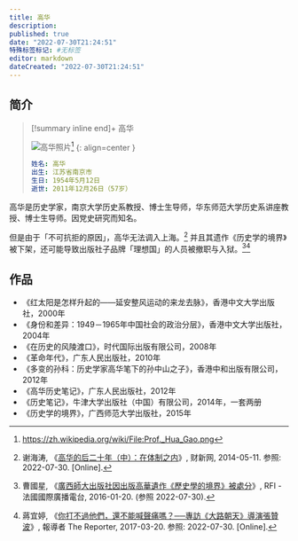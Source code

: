 ```yaml
---
title: 高华
description:
published: true
date: "2022-07-30T21:24:51"
特殊标签标记: #无标签
editor: markdown
dateCreated: "2022-07-30T21:24:51"
---
```


## 简介

> [!summary inline end]+ 高华
>
> ![高华照片](https://s3.tebi.io/ggame/people/高华/Prof._Hua_Gao.webp)[^photo]
> {: align=center }
>
> ```yaml
> 姓名: 高华
> 出生: 江苏省南京市
> 生日: 1954年5月12日
> 逝世: 2011年12月26日（57岁）
> ```

[^photo]: <https://zh.wikipedia.org/wiki/File:Prof._Hua_Gao.png>

高华是历史学家，南京大学历史系教授、博士生导师，华东师范大学历史系讲座教授、博士生导师。因党史研究而知名。

但是由于「不可抗拒的原因」，高华无法调入上海。[^100675738_all] 并且其遗作《历史学的境界》被下架，还可能导致出版社子品牌「理想国」的人员被撤职与入狱。[^20160120][^dczp]

[^100675738_all]: 谢海涛, 《[高华的后二十年（中）：在体制之内](https://web.archive.org/web/20170605011853/http://culture.caixin.com/2014-05-11/100675738_all.html)》, 财新网, 2014-05-11. 参照: 2022-07-30. [Online].

[^20160120]: 曹國星, 《[廣西師大出版社因出版高華遺作《歷史學的境界》被處分](https://web.archive.org/web/20220730140213/https://www.rfi.fr/tw/中國/20160120-廣西師大出版社因出版高華遺作《歷史學的境界》被處分)》, RFI - 法國國際廣播電台, 2016-01-20. (参照 2022-07-30).

[^dczp]: 蔣宜婷, 《[你打不過他們，還不能喊聲痛嗎？──專訪《大路朝天》導演張贊波](https://web.archive.org/web/20210731190514/https://www.twreporter.org/a/director-chang-zan-po)》, 報導者 The Reporter, 2017-03-20. 参照: 2022-07-30. [Online].

## 作品

+   《红太阳是怎样升起的——延安整风运动的来龙去脉》，香港中文大学出版社，2000年
+   《身份和差异：1949－1965年中国社会的政治分层》，香港中文大学出版社，2004年
+   《在历史的风陵渡口》，时代国际出版有限公司，2008年
+   《革命年代》，广东人民出版社，2010年
+   《多变的孙科：历史学家高华笔下的孙中山之子》，香港中和出版有限公司，2012年
+   《高华历史笔记》，广东人民出版社，2012年
+   《历史笔记》，牛津大学出版社（中国）有限公司，2014年，一套两册
+   《历史学的境界》，广西师范大学出版社，2015年
